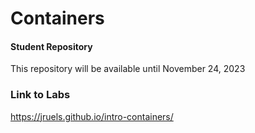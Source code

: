 # Containers

#### Student Repository

This repository will be available until November 24, 2023

### Link to Labs

https://jruels.github.io/intro-containers/